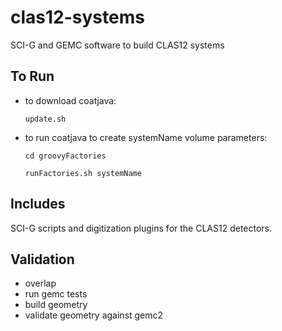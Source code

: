# clas12-systems

SCI-G and GEMC software to build CLAS12 systems 

## To Run

- to download coatjava:

  `update.sh`

- to run coatjava to create systemName volume parameters:

  `cd groovyFactories` 
  
  `runFactories.sh systemName`

## Includes 

SCI-G scripts and digitization plugins for the CLAS12 detectors.


## Validation

- overlap
- run gemc tests
- build geometry
- validate geometry against gemc2

